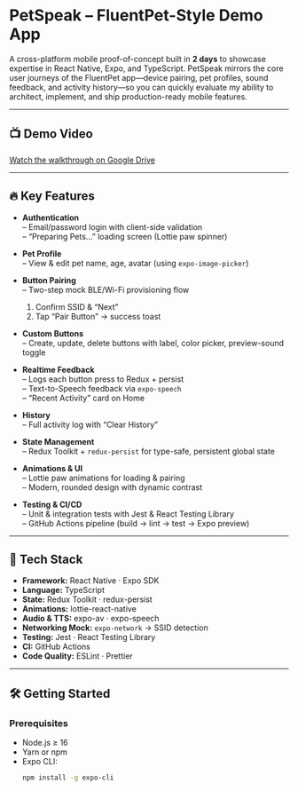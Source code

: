 # PetSpeak – FluentPet-Style Demo App

A cross-platform mobile proof-of-concept built in **2 days** to showcase expertise in React Native, Expo, and TypeScript. PetSpeak mirrors the core user journeys of the FluentPet app—device pairing, pet profiles, sound feedback, and activity history—so you can quickly evaluate my ability to architect, implement, and ship production-ready mobile features.

---

## 📺 Demo Video

[Watch the walkthrough on Google Drive](https://your-google-drive-link)

---

## 🔥 Key Features

- **Authentication**  
  – Email/password login with client-side validation  
  – “Preparing Pets…” loading screen (Lottie paw spinner)

- **Pet Profile**  
  – View & edit pet name, age, avatar (using `expo-image-picker`)  

- **Button Pairing**  
  – Two-step mock BLE/Wi-Fi provisioning flow  
    1. Confirm SSID & “Next”  
    2. Tap “Pair Button” → success toast  

- **Custom Buttons**  
  – Create, update, delete buttons with label, color picker, preview-sound toggle  

- **Realtime Feedback**  
  – Logs each button press to Redux + persist  
  – Text-to-Speech feedback via `expo-speech`  
  – “Recent Activity” card on Home  

- **History**  
  – Full activity log with “Clear History”  

- **State Management**  
  – Redux Toolkit + `redux-persist` for type-safe, persistent global state  

- **Animations & UI**  
  – Lottie paw animations for loading & pairing  
  – Modern, rounded design with dynamic contrast  

- **Testing & CI/CD**  
  – Unit & integration tests with Jest & React Testing Library  
  – GitHub Actions pipeline (build → lint → test → Expo preview)

---

## 🚀 Tech Stack

- **Framework:** React Native · Expo SDK  
- **Language:** TypeScript  
- **State:** Redux Toolkit · redux-persist  
- **Animations:** lottie-react-native  
- **Audio & TTS:** expo-av · expo-speech  
- **Networking Mock:** `expo-network` → SSID detection  
- **Testing:** Jest · React Testing Library  
- **CI:** GitHub Actions  
- **Code Quality:** ESLint · Prettier  

---

## 🛠️ Getting Started

### Prerequisites

- Node.js ≥ 16  
- Yarn or npm  
- Expo CLI:  
  ```bash
  npm install -g expo-cli
